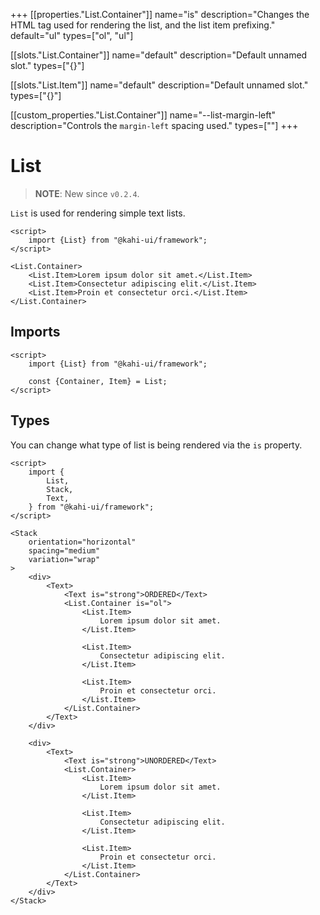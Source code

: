 +++
[[properties."List.Container"]]
name="is"
description="Changes the HTML tag used for rendering the list, and the list item prefixing."
default="ul"
types=["ol", "ul"]

[[slots."List.Container"]]
name="default"
description="Default unnamed slot."
types=["{}"]

[[slots."List.Item"]]
name="default"
description="Default unnamed slot."
types=["{}"]

[[custom_properties."List.Container"]]
name="--list-margin-left"
description="Controls the `margin-left` spacing used."
types=["<length>"]
+++

# List

> **NOTE**: New since `v0.2.4`.

`List` is used for rendering simple text lists.

```svelte {title="List Preview" mode="repl"}
<script>
    import {List} from "@kahi-ui/framework";
</script>

<List.Container>
    <List.Item>Lorem ipsum dolor sit amet.</List.Item>
    <List.Item>Consectetur adipiscing elit.</List.Item>
    <List.Item>Proin et consectetur orci.</List.Item>
</List.Container>
```

## Imports

```svelte {title="List Imports"}
<script>
    import {List} from "@kahi-ui/framework";

    const {Container, Item} = List;
</script>
```

## Types

You can change what type of list is being rendered via the `is` property.

```svelte {title="List Types" mode="repl"}
<script>
    import {
        List,
        Stack,
        Text,
    } from "@kahi-ui/framework";
</script>

<Stack
    orientation="horizontal"
    spacing="medium"
    variation="wrap"
>
    <div>
        <Text>
            <Text is="strong">ORDERED</Text>
            <List.Container is="ol">
                <List.Item>
                    Lorem ipsum dolor sit amet.
                </List.Item>

                <List.Item>
                    Consectetur adipiscing elit.
                </List.Item>

                <List.Item>
                    Proin et consectetur orci.
                </List.Item>
            </List.Container>
        </Text>
    </div>

    <div>
        <Text>
            <Text is="strong">UNORDERED</Text>
            <List.Container>
                <List.Item>
                    Lorem ipsum dolor sit amet.
                </List.Item>

                <List.Item>
                    Consectetur adipiscing elit.
                </List.Item>

                <List.Item>
                    Proin et consectetur orci.
                </List.Item>
            </List.Container>
        </Text>
    </div>
</Stack>
```
